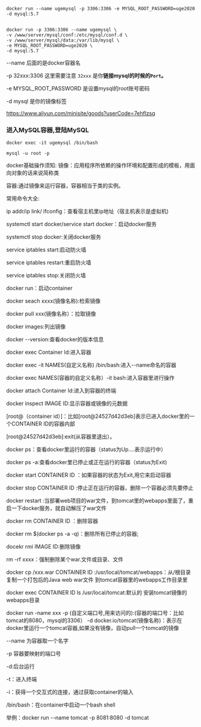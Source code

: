 ```
docker run --name ugemysql -p 3306:3306 -e MYSQL_ROOT_PASSWORD=uge2020 -d mysql:5.7


docker run -p 3306:3306 --name ugemysql \
-v /www/server/mysql/conf:/etc/mysql/conf.d \
-v /www/server/mysql/data:/var/lib/mysql \
-e MYSQL_ROOT_PASSWORD=uge2020 \
-d mysql:5.7

```

--name 后面的是docker容器名

-p 32xxx:3306 这里需要注意 `32xxx` 是你**链接mysql的时候的`Port`。**

-e MYSQL_ROOT_PASSWORD 是设置mysql的root账号密码

-d mysql 是你的镜像标签





https://www.aliyun.com/minisite/goods?userCode=7ehflzsq



### 进入MySQL容器,登陆MySQL

```
docker exec -it ugemysql /bin/bash

mysql -u root -p

```

 

docker基础操作须知:
镜像：应用程序所依赖的操作环境和配置形成的模板，用面向对象的话来说简称类

容器:通过镜像来运行容器，容器相当于类的实例。

常用命令大全:

ip addr/ip link/ ifconfig：查看宿主机里ip地址（宿主机表示是虚拟机)

systemctl start docker/service start docker：启动docker服务

systemctl stop docker:关闭docker服务

service iptables start:启动防火墙

service iptables restart:重启防火墙

service iptables stop:关闭防火墙

docker run：启动container

docker seach xxxx(镜像名称):检索镜像

docker pull xxx(镜像名称）：拉取镜像

docker images:列出镜像

docker  --version:查看docker的版本信息

[root@localhost  ~]:家目录

[root@localhost  /]:根目录

docker exec Container Id:进入容器

docker exec -it NAMES(自定义名称) /bin/bash:进入--name命名的容器

docker exec NAMES(容器的自定义名称）-it bash:进入容器里进行操作

docker attach Container Id:进入到容器的终端

docker inspect IMAGE ID:显示容器或镜像的元数据

[root@（container id）]：比如[root@24527d42d3eb]表示已进入docker里的一个CONTAINER ID的容器内部

[root@24527d42d3eb]:exit(从容器里退出）。

docker ps：查看docker里运行的容器（status为Up....表示运行中）

docker ps -a:查看docker里已停止或正在运行的容器（status为Exit)

docker start CONTAINER ID   ：如果容器的状态为Exit,用它来启动容器

docker stop CONTAINER ID   :停止正在运行的容器，删除一个容器必须先要停止

docker restart :当部署web项目的war文件，到tomcat里的webapps里面了，重启一下docker服务，就自动解压了war文件

docker rm CONTAINER ID ：删除容器

docker rm $(docker ps -a -q)：删除所有已停止的容器;

docekr rmi IMAGE ID:删除镜像

rm -rf xxxx：强制删除某个war.文件或目录、文件

docker cp /xxx.war CONTAINER ID   :/usr/local/tomcat/webapps：从/根目录复制一个打包后的Java web war文件 到tomcat容器里的webapps工作目录里

docker exec CONTAINER ID   ls /usr/local/tomcat:默认的 安装tomcat镜像的webapps目录

docker run -name xxx -p  (自定义端口号,用来访问的):(容器的端口号：比如tomcat的8080，mysql的3306） -d docker.io/tomcat(镜像名称)：表示在docker里运行一个tomcat容器,如果没有镜像，自动pull一个tomcat的镜像

--name 为容器取一个名字

-p 容器要映射的端口号

-d:后台运行

-t：进入终端

-i：获得一个交互式的连接，通过获取container的输入

/bin/bash：在container中启动一个bash shell

举例：docker run --name tomcat -p 8081:8080 -d tomcat 